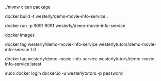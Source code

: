 ./mvnw clean package

docker build -t westerly/demo-movie-info-service .

docker run -p 9091:9091 westerly/demo-movie-info-service

docker images

docker tag westerly/demo-movie-info-service westerlytutors/demo-movie-info-service:1.0

docker tag westerly/demo-movie-info-service westerlytutors/demo-movie-info-service:latest

sudo docker login docker.io -u westerlytutors -p password
